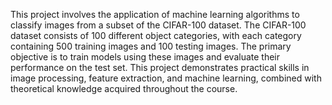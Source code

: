 This project involves the application of machine learning algorithms to classify images from a subset of the CIFAR-100 dataset. The CIFAR-100 dataset consists of 100 different object categories, with each category containing 500 training images and 100 testing images. The primary objective is to train models using these images and evaluate their performance on the test set. This project demonstrates practical skills in image processing, feature extraction, and machine learning, combined with theoretical knowledge acquired throughout the course.

